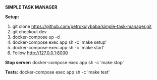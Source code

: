 **SIMPLE TASK MANAGER**

**Setup:**
1. git clone https://github.com/petrokulybaba/simple-task-manager.git
2. git checkout dev
3. docker-compose up -d
4. docker-compose exec app sh -c 'make setup'
5. docker-compose exec app sh -c 'make start'
6. Follow http://127.0.0.1:8000

**Stop server:** docker-compose exec app sh -c 'make stop'

**Tests:** docker-compose exec app sh -c 'make test'
